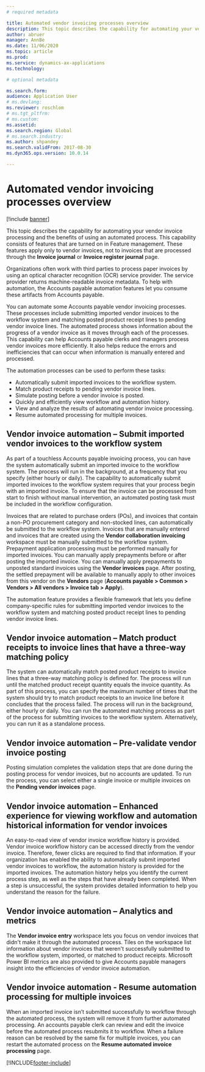 ```yaml
---
# required metadata

title: Automated vendor invoicing processes overview
description: This topic describes the capability for automating your vendor invoice processing and the benefits of using an automated process. 
author: abruer
manager: AnnBe
ms.date: 11/06/2020
ms.topic: article
ms.prod: 
ms.service: dynamics-ax-applications
ms.technology: 

# optional metadata

ms.search.form:  
audience: Application User
# ms.devlang: 
ms.reviewer: roschlom
# ms.tgt_pltfrm: 
# ms.custom: 
ms.assetid: 
ms.search.region: Global
# ms.search.industry: 
ms.author: shpandey
ms.search.validFrom: 2017-08-30
ms.dyn365.ops.version: 10.0.14

---
```


# Automated vendor invoicing processes overview

[!include [banner](../includes/banner.md)]

This topic describes the capability for automating your vendor invoice processing and the benefits of using an automated process. This capability consists of features that are turned on in Feature management. These features apply only to vendor invoices, not to invoices that are processed through the **Invoice journal** or **Invoice register journal** page.

Organizations often work with third parties to process paper invoices by using an optical character recognition (OCR) service provider. The service provider returns machine-readable invoice metadata. To help with automation, the Accounts payable automation features let you consume these artifacts from Accounts payable.

You can automate some Accounts payable vendor invoicing processes. These processes include submitting imported vendor invoices to the workflow system and matching posted product receipt lines to pending vendor invoice lines. The automated process shows information about the progress of a vendor invoice as it moves through each of the processes. This capability can help Accounts payable clerks and managers process vendor invoices more efficiently. It also helps reduce the errors and inefficiencies that can occur when information is manually entered and processed.

The automation processes can be used to perform these tasks:

- Automatically submit imported invoices to the workflow system.
- Match product receipts to pending vendor invoice lines.
- Simulate posting before a vendor invoice is posted.
- Quickly and efficiently view workflow and automation history.
- View and analyze the results of automating vendor invoice processing.
- Resume automated processing for multiple invoices.

## Vendor invoice automation – Submit imported vendor invoices to the workflow system

As part of a touchless Accounts payable invoicing process, you can have the system automatically submit an imported invoice to the workflow system. The process will run in the background, at a frequency that you specify (either hourly or daily). The capability to automatically submit imported invoices to the workflow system requires that your process begin with an imported invoice. To ensure that the invoice can be processed from start to finish without manual intervention, an automated posting task must be included in the workflow configuration.

Invoices that are related to purchase orders (POs), and invoices that contain a non-PO procurement category and non-stocked lines, can automatically be submitted to the workflow system. Invoices that are manually entered and invoices that are created using the **Vendor collaboration invoicing** workspace must be manually submitted to the workflow system. Prepayment application processing must be performed manually for imported invoices. You can manually apply prepayments before or after posting the imported invoice. You can manually apply prepayments to unposted standard invoices using the **Vendor invoices** page. After posting, the settled prepayment will be available to manually apply to other invoices from this vendor on the **Vendors** page (**Accounts payable \> Common \> Vendors \> All vendors \> Invoice tab \> Apply**).

The automation feature provides a flexible framework that lets you define company-specific rules for submitting imported vendor invoices to the workflow system and matching posted product receipt lines to pending vendor invoice lines.

## Vendor invoice automation – Match product receipts to invoice lines that have a three-way matching policy

The system can automatically match posted product receipts to invoice lines that a three-way matching policy is defined for. The process will run until the matched product receipt quantity equals the invoice quantity. As part of this process, you can specify the maximum number of times that the system should try to match product receipts to an invoice line before it concludes that the process failed. The process will run in the background, either hourly or daily. You can run the automated matching process as part of the process for submitting invoices to the workflow system. Alternatively, you can run it as a standalone process.

## Vendor invoice automation – Pre-validate vendor invoice posting

Posting simulation completes the validation steps that are done during the posting process for vendor invoices, but no accounts are updated. To run the process, you can select either a single invoice or multiple invoices on the **Pending vendor invoices** page.

## Vendor invoice automation – Enhanced experience for viewing workflow and automation historical information for vendor invoices

An easy-to-read view of vendor invoice workflow history is provided. Vendor invoice workflow history can be accessed directly from the vendor invoice. Therefore, fewer clicks are required to find that information. If your organization has enabled the ability to automatically submit imported vendor invoices to workflow, the automation history is provided for the imported invoices. The automation history helps you identify the current process step, as well as the steps that have already been completed. When a step is unsuccessful, the system provides detailed information to help you understand the reason for the failure.

## Vendor invoice automation – Analytics and metrics

The **Vendor invoice entry** workspace lets you focus on vendor invoices that didn't make it through the automated process. Tiles on the workspace list information about vendor invoices that weren't successfully submitted to the workflow system, imported, or matched to product receipts. Microsoft Power BI metrics are also provided to give Accounts payable managers insight into the efficiencies of vendor invoice automation.

## Vendor invoice automation - Resume automation processing for multiple invoices
When an imported invoice isn’t submitted successfully to workflow through the automated process, the system will remove it from further automated processing. An accounts payable clerk can review and edit the invoice before the automated process resubmits it to workflow. When a failure reason can be resolved by the same fix for multiple invoices, you can restart the automated process on the **Resume automated invoice processing** page. 


[!INCLUDE[footer-include](../../includes/footer-banner.md)]
